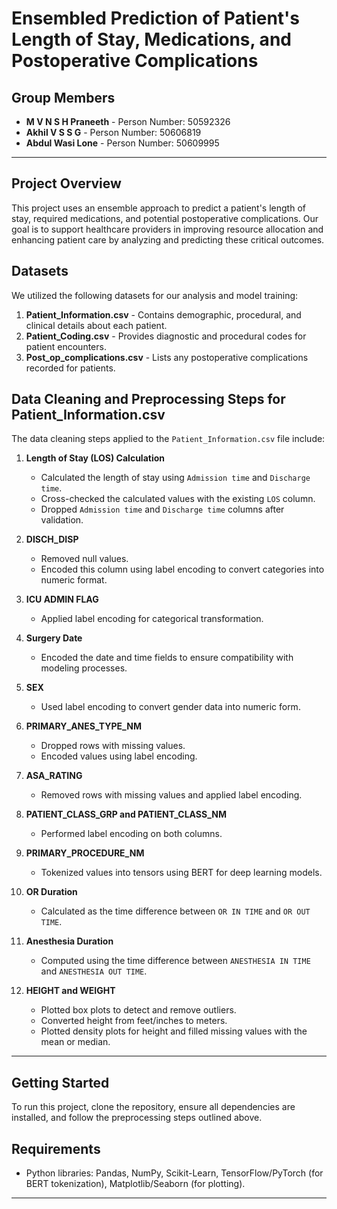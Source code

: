 # Ensembled Prediction of Patient's Length of Stay, Medications, and Postoperative Complications

## Group Members
- **M V N S H Praneeth** - Person Number: 50592326
- **Akhil V S S G** - Person Number: 50606819
- **Abdul Wasi Lone** - Person Number: 50609995

---

## Project Overview
This project uses an ensemble approach to predict a patient's length of stay, required medications, and potential postoperative complications. Our goal is to support healthcare providers in improving resource allocation and enhancing patient care by analyzing and predicting these critical outcomes.

## Datasets
We utilized the following datasets for our analysis and model training:

1. **Patient_Information.csv** - Contains demographic, procedural, and clinical details about each patient.
2. **Patient_Coding.csv** - Provides diagnostic and procedural codes for patient encounters.
3. **Post_op_complications.csv** - Lists any postoperative complications recorded for patients.

## Data Cleaning and Preprocessing Steps for Patient_Information.csv

The data cleaning steps applied to the `Patient_Information.csv` file include:

1. **Length of Stay (LOS) Calculation**
   - Calculated the length of stay using `Admission time` and `Discharge time`.
   - Cross-checked the calculated values with the existing `LOS` column.
   - Dropped `Admission time` and `Discharge time` columns after validation.

2. **DISCH_DISP**  
   - Removed null values.
   - Encoded this column using label encoding to convert categories into numeric format.

3. **ICU ADMIN FLAG**  
   - Applied label encoding for categorical transformation.

4. **Surgery Date**  
   - Encoded the date and time fields to ensure compatibility with modeling processes.

5. **SEX**  
   - Used label encoding to convert gender data into numeric form.

6. **PRIMARY_ANES_TYPE_NM**  
   - Dropped rows with missing values.
   - Encoded values using label encoding.

7. **ASA_RATING**  
   - Removed rows with missing values and applied label encoding.

8. **PATIENT_CLASS_GRP and PATIENT_CLASS_NM**  
   - Performed label encoding on both columns.

9. **PRIMARY_PROCEDURE_NM**  
   - Tokenized values into tensors using BERT for deep learning models.

10. **OR Duration**  
    - Calculated as the time difference between `OR IN TIME` and `OR OUT TIME`.

11. **Anesthesia Duration**  
    - Computed using the time difference between `ANESTHESIA IN TIME` and `ANESTHESIA OUT TIME`.

12. **HEIGHT and WEIGHT**  
    - Plotted box plots to detect and remove outliers.
    - Converted height from feet/inches to meters.
    - Plotted density plots for height and filled missing values with the mean or median.

---

## Getting Started
To run this project, clone the repository, ensure all dependencies are installed, and follow the preprocessing steps outlined above.

## Requirements
- Python libraries: Pandas, NumPy, Scikit-Learn, TensorFlow/PyTorch (for BERT tokenization), Matplotlib/Seaborn (for plotting).

---


